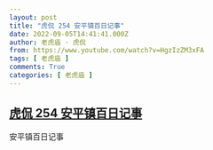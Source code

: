```yaml
---
layout: post
title: "虎侃 254 安平镇百日记事"
date: 2022-09-05T14:41:41.000Z
author: 老虎庙 · 虎侃
from: https://www.youtube.com/watch?v=HgzIzZM3xFA
tags: [ 老虎庙 ]
comments: True
categories: [ 老虎庙 ]
---
```

<!--1662388901000-->
[虎侃 254 安平镇百日记事](https://www.youtube.com/watch?v=HgzIzZM3xFA)
------

<div>
安平镇百日记事
</div>
